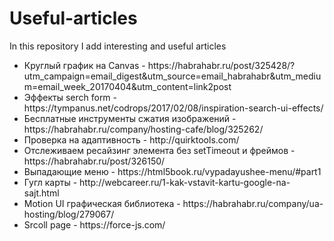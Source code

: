 # Useful-articles
In this repository I add interesting and useful articles

<ul>
<li>Круглый график на Canvas - https://habrahabr.ru/post/325428/?utm_campaign=email_digest&utm_source=email_habrahabr&utm_medium=email_week_20170404&utm_content=link2post</li>
<li>Эффекты serch form -  https://tympanus.net/codrops/2017/02/08/inspiration-search-ui-effects/</li>
<li>Бесплатные инструменты сжатия изображений -  https://habrahabr.ru/company/hosting-cafe/blog/325262/</li>
<li>Проверка на адаптивность - http://quirktools.com/</li>
<li>Отслеживаем ресайзинг элемента без setTimeout и фреймов - https://habrahabr.ru/post/326150/</li>
<li>Выпадающие меню - https://html5book.ru/vypadayushee-menu/#part1</li>
<li>Гугл карты - http://webcareer.ru/1-kak-vstavit-kartu-google-na-sajt.html</li>
<li>Motion UI графическая библиотека - https://habrahabr.ru/company/ua-hosting/blog/279067/</li>
<li>Srcoll page - https://force-js.com/</li>
</ul>
